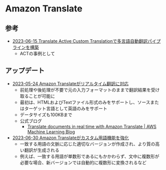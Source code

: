 # Amazon Translate

## 参考

- [2023-06-15 Translate Active Custom Translationで多言語自動翻訳パイプラインを構築](https://aws.amazon.com/jp/blogs/machine-learning/build-a-multilingual-automatic-translation-pipeline-with-amazon-translate-active-custom-translation/)
  - ACTの事例として

## アップデート

- [2023-05-24 Amazon Translateがリアルタイム翻訳に対応](https://aws.amazon.com/jp/about-aws/whats-new/2023/05/amazon-translate-document-translation/)
  - 前処理や後処理が不要で元の入力フォーマットのままで翻訳結果を受け取ることが可能に
  - 最初は、HTMLおよびTextファイル形式のみをサポートし、ソースまたはターゲット言語として英語のみをサポート
  - データサイズも100KBまで
  - 公式ブログ
    - [Translate documents in real time with Amazon Translate | AWS Machine Learning Blog](https://aws.amazon.com/jp/blogs/machine-learning/translate-documents-in-real-time-with-amazon-translate/)
- [2023-06-30 Amazon Translateがカスタム用語機能を強化](https://aws.amazon.com/jp/about-aws/whats-new/2023/06/amazon-translate-enhances-terminology-feature/)
  - 一致する用語の文脈に応じた適切なバージョンが作成され、より質の高い翻訳が生成される
  - 例えば、一致する用語が単数形であるにもかかわらず、文中に複数形が必要な場合、新バージョンでは自動的に複数形に変換されるなど
